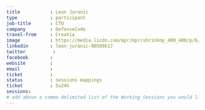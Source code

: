 ```yaml
---
title           : Leon Juranic
type            : participant
job-title       : CTO
company         : DefenseCode
travel-from     : Croatia
image           : https://media.licdn.com/mpr/mpr/shrinknp_400_400/p/6/000/261/145/077bb20.jpg
linkedin        : leon-juranic-90509b17
twitter          :
facebook        :
website         :
email           :
ticket          :
status          : sessions mappings
ticket          : 5x24h
sessions:
# add above a comma delimited list of the Working Sessions you would like to attend (use the session's title)
---
```


<!-- put more details about participant here -->
